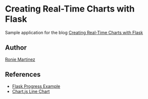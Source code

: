 # Creating Real-Time Charts with Flask

Sample application for the blog [Creating Real-Time Charts with Flask](https://blog.easyaspy.org/preview/10/2019-04-30-creating-real-time-charts-with-flask)

## Author

[Ronie Martinez](mailto:ronmarti18@gmail.com)

## References

- [Flask Progress Example](https://github.com/djdmorrison/flask-progress-example)
- [Chart.js Line Chart](https://www.chartjs.org/samples/latest/charts/line/basic.html)